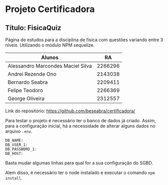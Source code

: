 # Projeto Certificadora

## Título: FisicaQuiz

Página de estudos para a disciplina de física com questões variando entre 3 níveis. Utilizando o módulo NPM sequelize.

| Alunos                            | RA      |
|-----------------------------------|---------|
| Alessandro Marcondes Maciel Silva | 2266296 |
| Andrei Rezende Ono                | 2143038 |
| Bernardo Seabra                   | 2209411 |
| Felipe Teodoro                    | 2266369 |
| George Oliveira                   | 2312557 |


Link do repositório: https://github.com/beseabra/certificadora/


Para testar o projeto é necessário ter o banco de dados já criado.
Assim, para a configuração inicial, há a necessidade de alterar alguns dados no arquivo `.env`.

```
DB_NAME:  
DB_USER_1:   
DB_PASSWORD_1:   
DB_HOST:
```

Basta mudar algumas linhas para qual for a sua configuração do SGBD.

Alem disso, é necessário ter o node instalado e executar o comando `npm install`.
